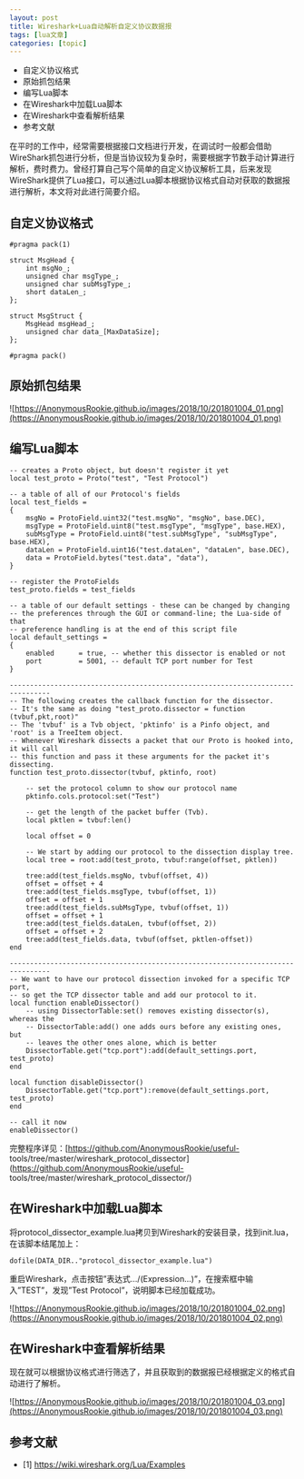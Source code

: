 ```yaml
---
layout: post
title: Wireshark+Lua自动解析自定义协议数据报 
tags: [lua文章]
categories: [topic]
---
```

  * 自定义协议格式
  * 原始抓包结果
  * 编写Lua脚本
  * 在Wireshark中加载Lua脚本
  * 在Wireshark中查看解析结果
  * 参考文献

在平时的工作中，经常需要根据接口文档进行开发，在调试时一般都会借助WireShark抓包进行分析，但是当协议较为复杂时，需要根据字节数手动计算进行解析，费时费力。曾经打算自己写个简单的自定义协议解析工具，后来发现WireShark提供了Lua接口，可以通过Lua脚本根据协议格式自动对获取的数据报进行解析，本文将对此进行简要介绍。

## 自定义协议格式

    
    
    #pragma pack(1)
    
    struct MsgHead {
        int msgNo_;
        unsigned char msgType_;
        unsigned char subMsgType_;
        short dataLen_;
    };
    
    struct MsgStruct {
        MsgHead msgHead_;
        unsigned char data_[MaxDataSize];
    };
    
    #pragma pack()
    

## 原始抓包结果

![https://AnonymousRookie.github.io/images/2018/10/201801004_01.png](https://AnonymousRookie.github.io/images/2018/10/201801004_01.png)

## 编写Lua脚本

    
    
    -- creates a Proto object, but doesn't register it yet
    local test_proto = Proto("test", "Test Protocol")
    
    -- a table of all of our Protocol's fields
    local test_fields =
    {
        msgNo = ProtoField.uint32("test.msgNo", "msgNo", base.DEC),
        msgType = ProtoField.uint8("test.msgType", "msgType", base.HEX),
        subMsgType = ProtoField.uint8("test.subMsgType", "subMsgType", base.HEX),
        dataLen = ProtoField.uint16("test.dataLen", "dataLen", base.DEC),
        data = ProtoField.bytes("test.data", "data"),
    }
    
    -- register the ProtoFields
    test_proto.fields = test_fields
    
    -- a table of our default settings - these can be changed by changing
    -- the preferences through the GUI or command-line; the Lua-side of that
    -- preference handling is at the end of this script file
    local default_settings =
    {
        enabled      = true, -- whether this dissector is enabled or not
        port         = 5001, -- default TCP port number for Test
    }
    
    --------------------------------------------------------------------------------
    -- The following creates the callback function for the dissector.
    -- It's the same as doing "test_proto.dissector = function (tvbuf,pkt,root)"
    -- The 'tvbuf' is a Tvb object, 'pktinfo' is a Pinfo object, and 'root' is a TreeItem object.
    -- Whenever Wireshark dissects a packet that our Proto is hooked into, it will call
    -- this function and pass it these arguments for the packet it's dissecting.
    function test_proto.dissector(tvbuf, pktinfo, root)
    
        -- set the protocol column to show our protocol name
        pktinfo.cols.protocol:set("Test")
    
        -- get the length of the packet buffer (Tvb).
        local pktlen = tvbuf:len()
    
        local offset = 0
    
        -- We start by adding our protocol to the dissection display tree.
        local tree = root:add(test_proto, tvbuf:range(offset, pktlen))
    
        tree:add(test_fields.msgNo, tvbuf(offset, 4))
        offset = offset + 4
        tree:add(test_fields.msgType, tvbuf(offset, 1))
        offset = offset + 1
        tree:add(test_fields.subMsgType, tvbuf(offset, 1))
        offset = offset + 1
        tree:add(test_fields.dataLen, tvbuf(offset, 2))
        offset = offset + 2
        tree:add(test_fields.data, tvbuf(offset, pktlen-offset))
    end
    
    --------------------------------------------------------------------------------
    -- We want to have our protocol dissection invoked for a specific TCP port,
    -- so get the TCP dissector table and add our protocol to it.
    local function enableDissector()
        -- using DissectorTable:set() removes existing dissector(s), whereas the
        -- DissectorTable:add() one adds ours before any existing ones, but
        -- leaves the other ones alone, which is better
        DissectorTable.get("tcp.port"):add(default_settings.port, test_proto)
    end
    
    local function disableDissector()
        DissectorTable.get("tcp.port"):remove(default_settings.port, test_proto)
    end
    
    -- call it now
    enableDissector()
    

完整程序详见：[https://github.com/AnonymousRookie/useful-
tools/tree/master/wireshark_protocol_dissector](https://github.com/AnonymousRookie/useful-
tools/tree/master/wireshark_protocol_dissector/)

## 在Wireshark中加载Lua脚本

将protocol_dissector_example.lua拷贝到Wireshark的安装目录，找到init.lua，在该脚本结尾加上：

    
    
    dofile(DATA_DIR.."protocol_dissector_example.lua")
    

重启Wireshark，点击按钮”表达式…/(Expression…)”，在搜索框中输入”TEST”，发现”Test
Protocol”，说明脚本已经加载成功。

![https://AnonymousRookie.github.io/images/2018/10/201801004_02.png](https://AnonymousRookie.github.io/images/2018/10/201801004_02.png)

## 在Wireshark中查看解析结果

现在就可以根据协议格式进行筛选了，并且获取到的数据报已经根据定义的格式自动进行了解析。

![https://AnonymousRookie.github.io/images/2018/10/201801004_03.png](https://AnonymousRookie.github.io/images/2018/10/201801004_03.png)

## 参考文献

  * [1] https://wiki.wireshark.org/Lua/Examples